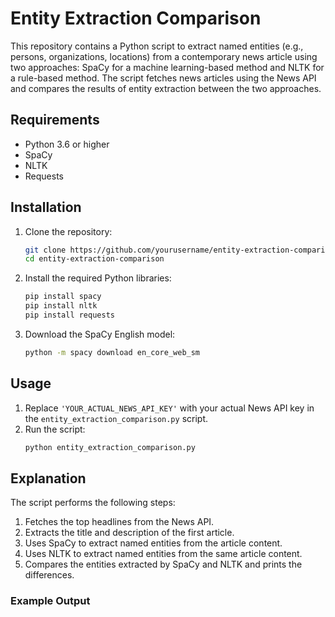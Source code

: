 # Entity Extraction Comparison

This repository contains a Python script to extract named entities (e.g., persons, organizations, locations) from a contemporary news article using two approaches: SpaCy for a machine learning-based method and NLTK for a rule-based method. The script fetches news articles using the News API and compares the results of entity extraction between the two approaches.

## Requirements

- Python 3.6 or higher
- SpaCy
- NLTK
- Requests

## Installation

1. Clone the repository:
    ```bash
    git clone https://github.com/yourusername/entity-extraction-comparison.git
    cd entity-extraction-comparison
    ```

2. Install the required Python libraries:
    ```bash
    pip install spacy
    pip install nltk
    pip install requests
    ```

3. Download the SpaCy English model:
    ```bash
    python -m spacy download en_core_web_sm
    ```

## Usage

1. Replace `'YOUR_ACTUAL_NEWS_API_KEY'` with your actual News API key in the `entity_extraction_comparison.py` script.
2. Run the script:
    ```bash
    python entity_extraction_comparison.py
    ```

## Explanation

The script performs the following steps:

1. Fetches the top headlines from the News API.
2. Extracts the title and description of the first article.
3. Uses SpaCy to extract named entities from the article content.
4. Uses NLTK to extract named entities from the same article content.
5. Compares the entities extracted by SpaCy and NLTK and prints the differences.

### Example Output

